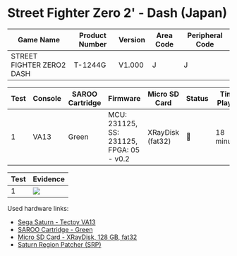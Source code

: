 # Street Fighter Zero 2' - Dash (Japan)

| Game Name                 | Product Number | Version | Area Code | Peripheral Code |
| ------------------------- | -------------- | ------- | --------- | --------------- |
| STREET FIGHTER ZERO2 DASH | T-1244G        | V1.000  | J         | J               |

| Test | Console | SAROO Cartridge | Firmware                                 | Micro SD Card    | Status | Time Played | Info               |
| ---- | ------- | --------------- | ---------------------------------------- | ---------------- | ------ | ----------- | ------------------ |
| 1    | VA13    | Green           | MCU: 231125, SS: 231125, FPGA: 05 - v0.2 | XRayDisk (fat32) | :100:  | 18 minutes  | Difficulty: 1 Star |

| Test | Evidence                                                                                         |
| ---- | ------------------------------------------------------------------------------------------------ |
| 1    | [![](https://img.youtube.com/vi/ovzTI6lQ3U8/0.jpg)](https://www.youtube.com/watch?v=ovzTI6lQ3U8) |

Used hardware links:

- [Sega Saturn - Tectoy VA13](../../../../Info/Consoles/VA13/README.md)
- [SAROO Cartridge - Green](../../../../Info/Cartridges/RetroGameParadiseStore/1.32F/README.md)
- [Micro SD Card - XRayDisk, 128 GB, fat32](../../../../Info/SdCards/XRayDisk/128GB/fat32/README.md)
- [Saturn Region Patcher (SRP)](https://segaxtreme.net/resources/saturn-region-patcher.81/download)
